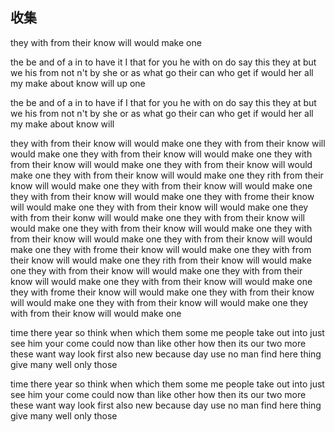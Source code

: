 ## 收集
they with from their know will would make one




the be and of a in to have it I
that for you he with on do say this they
at but we his from not n't by
she or as what go their can who get if
would her all my make about know will up one

the be and of a in to have if I
that for you he with on do say this they
at but we his from not n't by
she or as what go their can who get if would her all my make about know will

they with from their know will would make one
they with from their know will would make one
they with from their know will would make one
they with from their know will would make one
they with from their know will would make one
they with from their know will would make one
they rith from their know will would make one
they with from their know will would make one
they with from their know will would make one
they with frome their know will would make one
they with from their know will would make one
they with from their konw will would make one
they with from their know will would make one
they with from their know will would make one
they with from their know will would make one
they with from their know will would make one
they with frome their know will would make one
they with from their know will would make one
they rith from their know will would make one
they with from their know will would make one
they with from their know will would make one
they with from their know will would make one
they with frome their know will would make one
they with from their know will would make one
they with from their know will would make one
they with from their know will would make one

time there year so think when which them some me people take out into just see him your come could now than like other how then its our two more these want way look first also new because day use no man find here thing give many well only those

time there year so think when which them some me people take out into just see him your come could now than like other how then its our two more these want way look first also new because day use no man find here thing give many well only those
